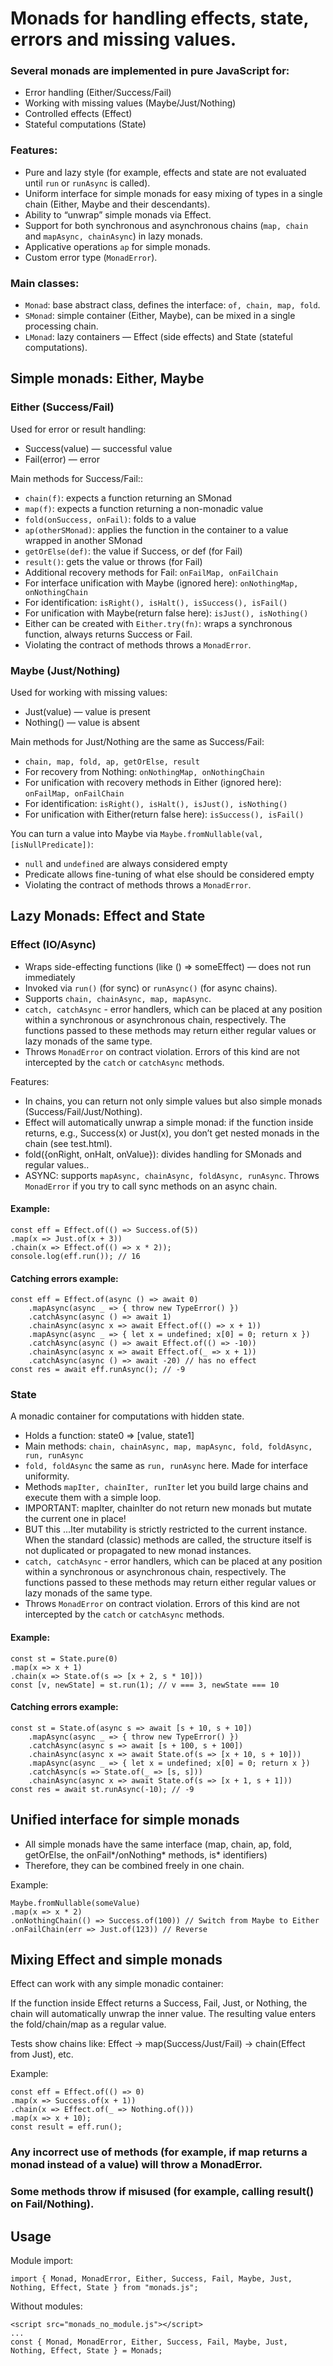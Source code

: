# Monads for handling effects, state, errors and missing values.

### Several monads are implemented in pure JavaScript for:

- Error handling (Either/Success/Fail)
- Working with missing values (Maybe/Just/Nothing)
- Controlled effects (Effect)
- Stateful computations (State)

### Features:

- Pure and lazy style (for example, effects and state are not evaluated until `run` or `runAsync` is called).
- Uniform interface for simple monads for easy mixing of types in a single chain (Either, Maybe and their descendants).
- Ability to “unwrap” simple monads via Effect.
- Support for both synchronous and asynchronous chains (`map, chain` and `mapAsync, chainAsync`) in lazy monads.
- Applicative operations `ap` for simple monads.
- Custom error type (`MonadError`).

### Main classes:

- `Monad`: base abstract class, defines the interface: `of, chain, map, fold`.
- `SMonad`: simple container (Either, Maybe), can be mixed in a single processing chain.
- `LMonad`: lazy containers — Effect (side effects) and State (stateful computations).

## Simple monads: Either, Maybe

### Either (Success/Fail)

Used for error or result handling:
- Success(value) — successful value
- Fail(error) — error

Main methods for Success/Fail::
- `chain(f)`: expects a function returning an SMonad
- `map(f)`: expects a function returning a non-monadic value
- `fold(onSuccess, onFail)`: folds to a value
- `ap(otherSMonad)`: applies the function in the container to a value wrapped in another SMonad
- `getOrElse(def)`: the value if Success, or def (for Fail)
- `result()`: gets the value or throws (for Fail)
- Additional recovery methods for Fail: `onFailMap, onFailChain`
- For interface unification with Maybe (ignored here):  `onNothingMap, onNothingChain` 
- For identification: `isRight(), isHalt(), isSuccess(), isFail()`
- For unification with Maybe(return false here): `isJust(), isNothing()`
- Either can be created with `Either.try(fn)`: wraps a synchronous function, always returns Success or Fail.
- Violating the contract of methods throws a `MonadError`.

### Maybe (Just/Nothing)

Used for working with missing values:
- Just(value) — value is present
- Nothing() — value is absent

Main methods for Just/Nothing are the same as Success/Fail:
- `chain, map, fold, ap, getOrElse, result`
- For recovery from Nothing: `onNothingMap, onNothingChain`
- For unification with recovery methods in Either (ignored here): `onFailMap, onFailChain`
- For identification: `isRight(), isHalt(), isJust(), isNothing()`
- For unification with Either(return false here): `isSuccess(), isFail()`

You can turn a value into Maybe via `Maybe.fromNullable(val, [isNullPredicate])`:
- `null` and `undefined` are always considered empty
- Predicate allows fine-tuning of what else should be considered empty
- Violating the contract of methods throws a `MonadError`.

## Lazy Monads: Effect and State

### Effect (IO/Async)

- Wraps side-effecting functions (like () => someEffect) — does not run immediately
- Invoked via `run()` (for sync) or `runAsync()` (for async chains).
- Supports `chain, chainAsync, map, mapAsync`.
- `catch, catchAsync` - error handlers, which can be placed at any position within a synchronous or asynchronous chain, respectively.
   The functions passed to these methods may return either regular values or lazy monads of the same type.
- Throws `MonadError` on contract violation. Errors of this kind are not intercepted by the `catch` or `catchAsync` methods.

Features:
- In chains, you can return not only simple values but also simple monads (Success/Fail/Just/Nothing).
- Effect will automatically unwrap a simple monad: if the function inside returns, e.g., Success(x) or Just(x), you don’t get nested monads in the chain (see test.html).
- fold({onRight, onHalt, onValue}): divides handling for SMonads and regular values..
- ASYNC: supports `mapAsync, chainAsync, foldAsync, runAsync`. Throws `MonadError` if you try to call sync methods on an async chain.

#### Example:
```
const eff = Effect.of(() => Success.of(5))
.map(x => Just.of(x + 3))
.chain(x => Effect.of(() => x * 2));
console.log(eff.run()); // 16
```
#### Catching errors example:
```
const eff = Effect.of(async () => await 0)
    .mapAsync(async _ => { throw new TypeError() })
    .catchAsync(async () => await 1)
    .chainAsync(async x => await Effect.of(() => x + 1))
    .mapAsync(async _ => { let x = undefined; x[0] = 0; return x })
    .catchAsync(async () => await Effect.of(() => -10))                
    .chainAsync(async x => await Effect.of(_ => x + 1))
    .catchAsync(async () => await -20) // has no effect
const res = await eff.runAsync(); // -9
```


### State

A monadic container for computations with hidden state.

- Holds a function: state0 => [value, state1]
- Main methods: `chain, chainAsync, map, mapAsync, fold, foldAsync, run, runAsync`
- `fold, foldAsync` the same as `run, runAsync` here. Made for interface uniformity.
- Methods `mapIter, chainIter, runIter` let you build large chains and execute them with a simple loop.
- IMPORTANT: mapIter, chainIter do not return new monads but mutate the current one in place!
- BUT this ...Iter mutability is strictly restricted to the current instance. When the standard (classic) methods are called, the structure itself is not duplicated or propagated to new monad instances.
- `catch, catchAsync` - error handlers, which can be placed at any position within a synchronous or asynchronous chain, respectively.
   The functions passed to these methods may return either regular values or lazy monads of the same type.
- Throws `MonadError` on contract violation. Errors of this kind are not intercepted by the `catch` or `catchAsync` methods.

#### Example:
```
const st = State.pure(0)
.map(x => x + 1)
.chain(x => State.of(s => [x + 2, s * 10]))
const [v, newState] = st.run(1); // v === 3, newState === 10
```
#### Catching errors example:
```
const st = State.of(async s => await [s + 10, s + 10])
    .mapAsync(async _ => { throw new TypeError() })
    .catchAsync(async s => await [s + 100, s + 100])
    .chainAsync(async x => await State.of(s => [x + 10, s + 10]))
    .mapAsync(async _ => { let x = undefined; x[0] = 0; return x })
    .catchAsync(s => State.of(_ => [s, s]))
    .chainAsync(async x => await State.of(s => [x + 1, s + 1]))
const res = await st.runAsync(-10); // -9
```


## Unified interface for simple monads

- All simple monads have the same interface (map, chain, ap, fold, getOrElse, the onFail*/onNothing* methods, is* identifiers)
- Therefore, they can be combined freely in one chain.

Example:
```
Maybe.fromNullable(someValue)
.map(x => x * 2)
.onNothingChain(() => Success.of(100)) // Switch from Maybe to Either
.onFailChain(err => Just.of(123)) // Reverse
```

## Mixing Effect and simple monads

Effect can work with any simple monadic container:

If the function inside Effect returns a Success, Fail, Just, or Nothing, the chain will automatically unwrap the inner value. The resulting value enters the fold/chain/map as a regular value.

Tests show chains like: Effect -> map(Success/Just/Fail) -> chain(Effect from Just), etc.

Example:
```
const eff = Effect.of(() => 0)
.map(x => Success.of(x + 1))
.chain(x => Effect.of(_ => Nothing.of()))
.map(x => x + 10);
const result = eff.run();
```


### Any incorrect use of methods (for example, if map returns a monad instead of a value) will throw a MonadError.
### Some methods throw if misused (for example, calling result() on Fail/Nothing).


## Usage

Module import:
```
import { Monad, MonadError, Either, Success, Fail, Maybe, Just, Nothing, Effect, State } from "monads.js";
```

Without modules:
```
<script src="monads_no_module.js"></script>
...
const { Monad, MonadError, Either, Success, Fail, Maybe, Just, Nothing, Effect, State } = Monads;
```